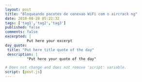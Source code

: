 ```yaml
---
layout: post
title: "Bloqueando pacotes de conexao WiFi com o aircrack ng"
date: 2018-08-28 05:22:32
tags: ['tag1','tag2','tag3']
published: false
comments: false
excerpted: |
          Put here your excerpt
day_quote:
 title: "Put here title quote of the day"
 description: |
          "Put here your quote of the day"

# Does not change and does not remove 'script' variable.
script: [post.js]
---
```


<!-- Write from here your post !!! -->
